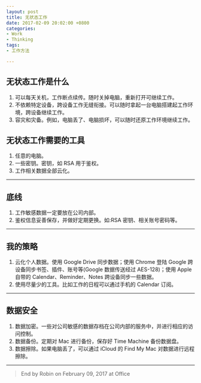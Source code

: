 ```yaml
---
layout: post
title: 无状态工作
date: 2017-02-09 20:02:00 +0800
categories:
- Work
- Thinking
tags:
- 工作方法

---
```


## 无状态工作是什么

1. 可以每天关机，工作断点续传。随时关掉电脑，重新打开可继续工作。
2. 不依赖特定设备，跨设备工作无缝衔接。可以随时拿起一台电脑搭建起工作环境，跨设备继续工作。
3. 容灾和灾备。例如，电脑丢了、电脑损坏，可以随时还原工作环境继续工作。


## 无状态工作需要的工具

1. 任意的电脑。
2. 一些密钥。密钥，如 RSA 用于鉴权。
3. 工作相关数据全部云化。

----

## 底线

1. 工作敏感数据一定要放在公司内部。
2. 鉴权信息妥善保存，并做好定期更换。如:RSA 密钥、相关账号密码等。

----

## 我的策略

1. 云化个人数据。使用 Google Drive 同步数据；使用 Chrome 登陆 Google 跨设备同步书签、插件、账号等(Google 数据传送经过 AES-128)；使用 Apple 自带的 Calendar、Reminder、Notes 跨设备同步一些数据。
2. 使用尽量少的工具。比如工作的日程可以通过手机的 Calendar 订阅。

----

## 数据安全

1. 数据加密。一些对公司敏感的数据存档在公司内部的服务中，并进行相应的访问控制。
2. 数据备份。定期对 Mac 进行备份，保存好 Time Machine 备份数据盘。
3. 数据擦除。如果电脑丢了，可以通过 iCloud 的 Find My Mac 对数据进行远程擦除。

----

> End by Robin on February 09, 2017 at Office